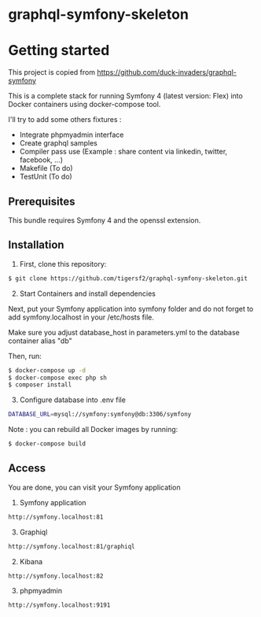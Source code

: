 # graphql-symfony-skeleton

Getting started
===============
This project is copied from 
    https://github.com/duck-invaders/graphql-symfony

This is a complete stack for running Symfony 4 (latest version: Flex) into Docker containers using docker-compose tool.

I'll try to add some others fixtures :
 - Integrate phpmyadmin interface
 - Create graphql samples
 - Compiler pass use (Example : share content via linkedin, twitter, facebook, ...)
 - Makefile (To do)
 - TestUnit (To do)

Prerequisites
-------------

This bundle requires Symfony 4 and the openssl extension.

Installation
------------
    
1. First, clone this repository:
```bash
$ git clone https://github.com/tigersf2/graphql-symfony-skeleton.git
```

2. Start Containers and install dependencies

    
Next, put your Symfony application into symfony folder and do not forget to add symfony.localhost in your /etc/hosts 
file.

Make sure you adjust database_host in parameters.yml to the database container alias "db"

Then, run:

```bash
$ docker-compose up -d
$ docker-compose exec php sh
$ composer install
```
    
3. Configure database into .env file
```bash
DATABASE_URL=mysql://symfony:symfony@db:3306/symfony
```

Note : you can rebuild all Docker images by running:

```bash
$ docker-compose build
```  

Access
------
You are done, you can visit your Symfony application

1. Symfony application

```bash
http://symfony.localhost:81
```
3. Graphiql
```bash
http://symfony.localhost:81/graphiql
```
2. Kibana

```bash
http://symfony.localhost:82
```
3. phpmyadmin

```bash
http://symfony.localhost:9191
```
